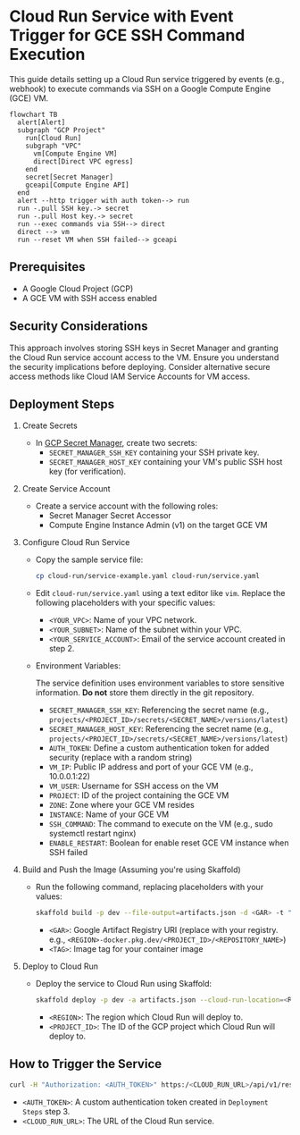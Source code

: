 # Cloud Run Service with Event Trigger for GCE SSH Command Execution
This guide details setting up a Cloud Run service triggered by events (e.g., webhook) to execute commands via SSH on a Google Compute Engine (GCE) VM.

```mermaid
flowchart TB
  alert[Alert]
  subgraph "GCP Project"
    run[Cloud Run]
    subgraph "VPC"
      vm[Compute Engine VM]
      direct[Direct VPC egress]
    end
    secret[Secret Manager]
    gceapi[Compute Engine API]
  end
  alert --http trigger with auth token--> run
  run -.pull SSH key.-> secret
  run -.pull Host key.-> secret
  run --exec commands via SSH--> direct
  direct --> vm
  run --reset VM when SSH failed--> gceapi
```

## Prerequisites
- A Google Cloud Project (GCP)
- A GCE VM with SSH access enabled

## Security Considerations
This approach involves storing SSH keys in Secret Manager and granting the Cloud Run service account access to the VM. Ensure you understand the security implications before deploying. Consider alternative secure access methods like Cloud IAM Service Accounts for VM access.

## Deployment Steps
1. Create Secrets
    - In [GCP Secret Manager](https://console.cloud.google.com/security/secret-manager), create two secrets:
      - `SECRET_MANAGER_SSH_KEY` containing your SSH private key.
      - `SECRET_MANAGER_HOST_KEY` containing your VM's public SSH host key (for verification).

2. Create Service Account
    - Create a service account with the following roles:
      - Secret Manager Secret Accessor
      - Compute Engine Instance Admin (v1) on the target GCE VM

3. Configure Cloud Run Service
    - Copy the sample service file:
      ```bash
      cp cloud-run/service-example.yaml cloud-run/service.yaml
      ```
    - Edit `cloud-run/service.yaml` using a text editor like `vim`. Replace the following placeholders with your specific values:
      - `<YOUR_VPC>`: Name of your VPC network.
      - `<YOUR_SUBNET>`: Name of the subnet within your VPC.
      - `<YOUR_SERVICE_ACCOUNT>`: Email of the service account created in step 2.
    - Environment Variables:

      The service definition uses environment variables to store sensitive information. **Do not** store them directly in the git repository.

      - `SECRET_MANAGER_SSH_KEY`: Referencing the secret name (e.g., `projects/<PROJECT_ID>/secrets/<SECRET_NAME>/versions/latest`)
      - `SECRET_MANAGER_HOST_KEY`: Referencing the secret name (e.g., `projects/<PROJECT_ID>/secrets/<SECRET_NAME>/versions/latest`)
      - `AUTH_TOKEN`: Define a custom authentication token for added security (replace with a random string)
      - `VM_IP`: Public IP address and port of your GCE VM (e.g., 10.0.0.1:22)
      - `VM_USER`: Username for SSH access on the VM
      - `PROJECT`: ID of the project containing the GCE VM
      - `ZONE`: Zone where your GCE VM resides
      - `INSTANCE`: Name of your GCE VM
      - `SSH_COMMAND`: The command to execute on the VM (e.g., sudo systemctl restart nginx)
      - `ENABLE_RESTART`: Boolean for enable reset GCE VM instance when SSH failed
4. Build and Push the Image (Assuming you're using Skaffold)
    - Run the following command, replacing placeholders with your values:
      ```bash
      skaffold build -p dev --file-output=artifacts.json -d <GAR> -t "<TAG>"
      ```
      - `<GAR>`: Google Artifact Registry URI (replace with your registry. e.g., `<REGION>-docker.pkg.dev/<PROJECT_ID>/<REPOSITORY_NAME>`)
      - `<TAG>`: Image tag for your container image

5. Deploy to Cloud Run
    - Deploy the service to Cloud Run using Skaffold:
      ```bash
      skaffold deploy -p dev -a artifacts.json --cloud-run-location=<REGION> --cloud-run-project=<PROJECT_ID>
      ```
      - `<REGION>`: The region which Cloud Run will deploy to.
      - `<PROJECT_ID>`: The ID of the GCP project which Cloud Run will deploy to.

## How to Trigger the Service
```bash
curl -H "Authorization: <AUTH_TOKEN>" https:/<CLOUD_RUN_URL>/api/v1/restart
```
- `<AUTH_TOKEN>`: A custom authentication token created in `Deployment Steps` step 3.
- `<CLOUD_RUN_URL>`: The URL of the Cloud Run service.
